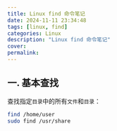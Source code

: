 ```yaml
---
title: Linux find 命令笔记
date: 2024-11-11 23:34:48
tags: [linux, find]
categories: Linux
description: "Linux find 命令笔记"
cover:
permalink:
---
```


## 一. 基本查找

查找指定`目录`中的所有`文件`和`目录`：

```bash
find /home/user
sudo find /usr/share
```
